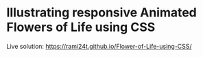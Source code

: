 # Illustrating responsive Animated Flowers of Life using CSS

Live solution: https://rami24t.github.io/Flower-of-Life-using-CSS/ 
